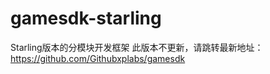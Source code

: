 gamesdk-starling
================

Starling版本的分模块开发框架
此版本不更新，请跳转最新地址：https://github.com/Githubxplabs/gamesdk
